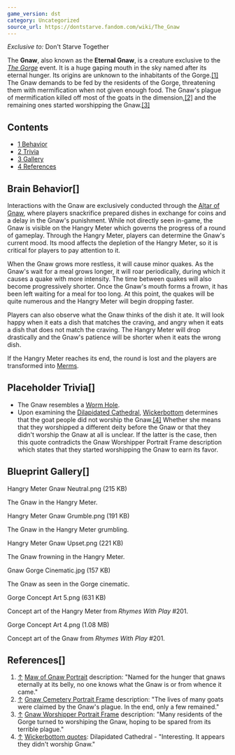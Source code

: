 ```yaml
---
game_version: dst
category: Uncategorized
source_url: https://dontstarve.fandom.com/wiki/The_Gnaw
---
```


*Exclusive to:* Don't Starve Together

The **Gnaw**, also known as the **Eternal Gnaw**, is a creature exclusive to the *[The Gorge](/wiki/The_Gorge "The Gorge")* event. It is a huge gaping mouth in the sky named after its eternal hunger. Its origins are unknown to the inhabitants of the Gorge.[[1]](#cite_note-1) The Gnaw demands to be fed by the residents of the Gorge, threatening them with mermification when not given enough food. The Gnaw's plague of mermification killed off most of the goats in the dimension,[[2]](#cite_note-2) and the remaining ones started worshipping the Gnaw.[[3]](#cite_note-3)

## Contents

* [1 Behavior](#Behavior)
* [2 Trivia](#Trivia)
* [3 Gallery](#Gallery)
* [4 References](#References)

## Brain Behavior[]

Interactions with the Gnaw are exclusively conducted through the [Altar of Gnaw](/wiki/The_Altar_of_Gnaw "The Altar of Gnaw"), where players snackrifice prepared dishes in exchange for coins and a delay in the Gnaw's punishment. While not directly seen in-game, the Gnaw is visible on the Hangry Meter which governs the progress of a round of gameplay. Through the Hangry Meter, players can determine the Gnaw's current mood. Its mood affects the depletion of the Hangry Meter, so it is critical for players to pay attention to it.

When the Gnaw grows more restless, it will cause minor quakes. As the Gnaw's wait for a meal grows longer, it will roar periodically, during which it causes a quake with more intensity. The time between quakes will also become progressively shorter. Once the Gnaw's mouth forms a frown, it has been left waiting for a meal for too long. At this point, the quakes will be quite numerous and the Hangry Meter will begin dropping faster.

Players can also observe what the Gnaw thinks of the dish it ate. It will look happy when it eats a dish that matches the craving, and angry when it eats a dish that does not match the craving. The Hangry Meter will drop drastically and the Gnaw's patience will be shorter when it eats the wrong dish.

If the Hangry Meter reaches its end, the round is lost and the players are transformed into [Merms](/wiki/Merm "Merm").

## Placeholder Trivia[]

* The Gnaw resembles a [Worm Hole](/wiki/Worm_Hole "Worm Hole").
* Upon examining the [Dilapidated Cathedral](/wiki/Dilapidated_Cathedral "Dilapidated Cathedral"), [Wickerbottom](/wiki/Wickerbottom "Wickerbottom") determines that the goat people did not worship the Gnaw.[[4]](#cite_note-4) Whether she means that they worshipped a different deity before the Gnaw or that they didn't worship the Gnaw at all is unclear. If the latter is the case, then this quote contradicts the Gnaw Worshipper Portrait Frame description which states that they started worshipping the Gnaw to earn its favor.

## Blueprint Gallery[]

Hangry Meter Gnaw Neutral.png (215 KB)

The Gnaw in the Hangry Meter.

Hangry Meter Gnaw Grumble.png (191 KB)

The Gnaw in the Hangry Meter grumbling.

Hangry Meter Gnaw Upset.png (221 KB)

The Gnaw frowning in the Hangry Meter.

Gnaw Gorge Cinematic.jpg (157 KB)

The Gnaw as seen in the Gorge cinematic.

Gorge Concept Art 5.png (631 KB)

Concept art of the Hangry Meter from *Rhymes With Play* #201.

Gorge Concept Art 4.png (1.08 MB)

Concept art of the Gnaw from *Rhymes With Play* #201.

## References[]

1. [↑](#cite_ref-1) [Maw of Gnaw Portrait](/wiki/Portrait_Frames "Portrait Frames") description: "Named for the hunger that gnaws eternally at its belly, no one knows what the Gnaw is or from whence it came."
2. [↑](#cite_ref-2) [Gnaw Cemetery Portrait Frame](/wiki/Portrait_Frames "Portrait Frames") description: "The lives of many goats were claimed by the Gnaw's plague. In the end, only a few remained."
3. [↑](#cite_ref-3) [Gnaw Worshipper Portrait Frame](/wiki/Portrait_Frames "Portrait Frames") description: "Many residents of the Gorge turned to worshiping the Gnaw, hoping to be spared from its terrible plague."
4. [↑](#cite_ref-4) [Wickerbottom quotes](/wiki/Wickerbottom_quotes "Wickerbottom quotes"): Dilapidated Cathedral - "Interesting. It appears they didn't worship Gnaw."